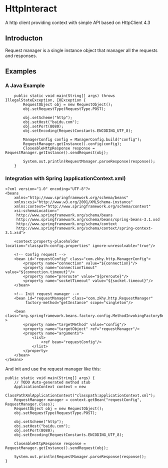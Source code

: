 HttpInteract
============

A http client providing context with simple API based on HttpClient 4.3

Introducton
--------------------
Request manager is a single instance object that manager all the requests and responses.


Examples
--------------------

### A Java Example

		public static void main(String[] args) throws IllegalStateException, IOException {
			RequestObject obj = new RequestObject();
			obj.setRequestType(RequestType.POST);

			obj.setScheme("http");
			obj.setHost("baidu.com");
			obj.setPort(8080);
			obj.setEncoding(RequestConstants.ENCODING_UTF_8);
			
			ManagerConfig config = ManagerConfig.build("config");
			RequestManager.getInstance().config(config);
			CloseableHttpResponse response = RequestManager.getInstance().sendRequest(obj);
			
			System.out.println(RequestManager.parseResponse(response));
		}

### Integration with Spring (applicationContext.xml)
	<?xml version="1.0" encoding="UTF-8"?>
	<beans
	    xmlns="http://www.springframework.org/schema/beans"
	    xmlns:xsi="http://www.w3.org/2001/XMLSchema-instance"
	    xmlns:context="http://www.springframework.org/schema/context"
	    xsi:schemaLocation="
	     http://www.springframework.org/schema/beans
	     http://www.springframework.org/schema/beans/spring-beans-3.1.xsd
	     http://www.springframework.org/schema/context
	     http://www.springframework.org/schema/context/spring-context-3.1.xsd">
		
	    <context:property-placeholder location="classpath:config.properties" ignore-unresolvable="true"/>
	    
	    <!-- Config request -->
	    <bean id="requestConfig" class="com.zkhy.http.ManagerConfig">
	        <property name="connection" value="${connection}"/>
	        <property name="connectionTimout" value="${connection.timeout}"/>
	        <property name="preroute" value="${preroute}"/>
	        <property name="socketTimeout" value="${socket.timeout}"/>
	    </bean>
	    
	    <!-- Init request manager -->
	    <bean id="requestManager" class="com.zkhy.http.RequestManager" 
	         factory-method="getInstance" scope="singleton"/>
	         
	    <bean class="org.springframework.beans.factory.config.MethodInvokingFactoryBean" >
	        <property name="targetMethod" value="config"/>
	        <property name="targetObject" ref="requestManager"/>
	        <property name="arguments">
	            <list>
	                <ref bean="requestConfig"/>
	            </list>
	        </property>
	    </bean>
	</beans>
And init and use the request manager like this:

	public static void main(String[] args) {
		// TODO Auto-generated method stub
		ApplicationContext context = new 
				ClassPathXmlApplicationContext("classpath:applicationContext.xml");
		RequestManager manager = context.getBean("requestConfig", RequestManager.class);
		RequestObject obj = new RequestObject();
		obj.setRequestType(RequestType.POST);

		obj.setScheme("http");
		obj.setHost("baidu.com");
		obj.setPort(8080);
		obj.setEncoding(RequestConstants.ENCODING_UTF_8);
		
		CloseableHttpResponse response = RequestManager.getInstance().sendRequest(obj);
		
		System.out.println(RequestManager.parseResponse(response));
	}
